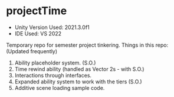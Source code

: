 # projectTime
* Unity Version Used: 2021.3.0f1
* IDE Used: VS 2022

Temporary repo for semester project tinkering.
Things in this repo: (Updated frequently)
  1. Ability placeholder system. (S.O.)
  2. Time rewind ability (handled as Vector 2s - with S.O.)
  3. Interactions through interfaces.
  4. Expanded ability system to work with the tiers (S.O.)
  5. Additive scene loading sample code.
